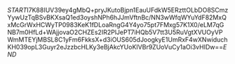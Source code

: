 $START$I7K88IUV39ey4gMbQ+pryJKutoBjpn1EauUFdkW5ERzttOLbDO8SCmzYywUzTqBSvBKXsaQ1ed3oyshNPh6hJJmVftnBc/NN3wWfqWYuYdF82MxQxMcGrWxHCWyTP0983KeK1fDLoaRngG4Y4yo75pt7FMxg57K1X0/eLM7qGNB7m0HfLd+WAjjovaO2CHZEs2IR2PlJePT7iHQb5V7tt3U5RuVgtXVUOyVPWmMTEYjMBSL8C1yFm6FkksX+d3iOUS605dJoogkyE1UmRxF4wXNwiduchKH039opL3Guyr2eJzzbcHLKy3eBjAkcYUoKIVBr9ZUoVuCy1aOi3vHIDw==$END$